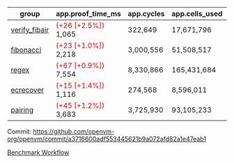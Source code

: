 | group | app.proof_time_ms | app.cycles | app.cells_used | leaf.proof_time_ms | leaf.cycles | leaf.cells_used |
| -- | -- | -- | -- | -- | -- | -- |
| [verify_fibair](https://github.com/openvm-org/openvm/blob/benchmark-results/benchmarks-pr/1901/verify_fibair-a3716600adf553445621b9a072afd82a1e47eab1.md) |<span style='color: red'>(+26 [+2.5%])</span> 1,065 |  322,649 |  17,671,796 |- | - | - |
| [fibonacci](https://github.com/openvm-org/openvm/blob/benchmark-results/benchmarks-pr/1901/fibonacci-a3716600adf553445621b9a072afd82a1e47eab1.md) |<span style='color: red'>(+23 [+1.0%])</span> 2,218 |  3,000,556 |  51,508,517 |- | - | - |
| [regex](https://github.com/openvm-org/openvm/blob/benchmark-results/benchmarks-pr/1901/regex-a3716600adf553445621b9a072afd82a1e47eab1.md) |<span style='color: red'>(+67 [+0.9%])</span> 7,554 |  8,330,866 |  165,431,684 |- | - | - |
| [ecrecover](https://github.com/openvm-org/openvm/blob/benchmark-results/benchmarks-pr/1901/ecrecover-a3716600adf553445621b9a072afd82a1e47eab1.md) |<span style='color: red'>(+15 [+1.4%])</span> 1,116 |  274,568 |  8,596,011 |- | - | - |
| [pairing](https://github.com/openvm-org/openvm/blob/benchmark-results/benchmarks-pr/1901/pairing-a3716600adf553445621b9a072afd82a1e47eab1.md) |<span style='color: red'>(+45 [+1.2%])</span> 3,683 |  3,725,930 |  93,105,233 |- | - | - |


Commit: https://github.com/openvm-org/openvm/commit/a3716600adf553445621b9a072afd82a1e47eab1

[Benchmark Workflow](https://github.com/openvm-org/openvm/actions/runs/16524090773)

